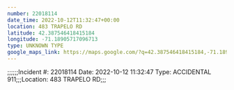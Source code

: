 ```yaml
---
number: 22018114
date_time: 2022-10-12T11:32:47+00:00
location: 483 TRAPELO RD
latitude: 42.387546418415184
longitude: -71.18905717096713
type: UNKNOWN TYPE
google_maps_link: https://maps.google.com/?q=42.387546418415184,-71.18905717096713
---
```


;;;;;;Incident #: 22018114  Date: 2022-10-12 11:32:47   Type: ACCIDENTAL 911;;;Location: 483 TRAPELO RD;;;
